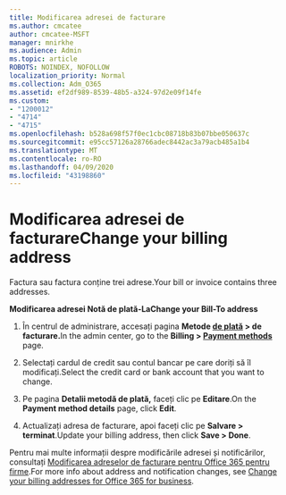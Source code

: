 ```yaml
---
title: Modificarea adresei de facturare
ms.author: cmcatee
author: cmcatee-MSFT
manager: mnirkhe
ms.audience: Admin
ms.topic: article
ROBOTS: NOINDEX, NOFOLLOW
localization_priority: Normal
ms.collection: Adm_O365
ms.assetid: ef2df989-8539-48b5-a324-97d2e09f14fe
ms.custom:
- "1200012"
- "4714"
- "4715"
ms.openlocfilehash: b528a698f57f0ec1cbc08718b83b07bbe050637c
ms.sourcegitcommit: e95cc57126a28766adec8442ac3a79acb485a1b4
ms.translationtype: MT
ms.contentlocale: ro-RO
ms.lasthandoff: 04/09/2020
ms.locfileid: "43198860"
---
```

# <a name="change-your-billing-address"></a><span data-ttu-id="c1bb0-102">Modificarea adresei de facturare</span><span class="sxs-lookup"><span data-stu-id="c1bb0-102">Change your billing address</span></span>

<span data-ttu-id="c1bb0-103">Factura sau factura conține trei adrese.</span><span class="sxs-lookup"><span data-stu-id="c1bb0-103">Your bill or invoice contains three addresses.</span></span> 

<span data-ttu-id="c1bb0-104">**Modificarea adresei Notă de plată-La**</span><span class="sxs-lookup"><span data-stu-id="c1bb0-104">**Change your Bill-To address**</span></span>

1. <span data-ttu-id="c1bb0-105">În centrul de administrare, accesați pagina **Metode [de plată](https://go.microsoft.com/fwlink/p/?linkid=2018806) > de facturare.**</span><span class="sxs-lookup"><span data-stu-id="c1bb0-105">In the admin center, go to the **Billing > [Payment methods](https://go.microsoft.com/fwlink/p/?linkid=2018806)** page.</span></span> 

2. <span data-ttu-id="c1bb0-106">Selectați cardul de credit sau contul bancar pe care doriți să îl modificați.</span><span class="sxs-lookup"><span data-stu-id="c1bb0-106">Select the credit card or bank account that you want to change.</span></span> 

3. <span data-ttu-id="c1bb0-107">Pe pagina **Detalii metodă de plată,** faceți clic pe **Editare**.</span><span class="sxs-lookup"><span data-stu-id="c1bb0-107">On the **Payment method details** page, click **Edit**.</span></span> 

4. <span data-ttu-id="c1bb0-108">Actualizați adresa de facturare, apoi faceți clic pe **Salvare > terminat**.</span><span class="sxs-lookup"><span data-stu-id="c1bb0-108">Update your billing address, then click **Save > Done**.</span></span> 

<span data-ttu-id="c1bb0-109">Pentru mai multe informații despre modificările adresei și notificărilor, consultați [Modificarea adreselor de facturare pentru Office 365 pentru firme](https://docs.microsoft.com/microsoft-365/commerce/billing-and-payments/change-your-billing-addresses?view=o365-worldwide).</span><span class="sxs-lookup"><span data-stu-id="c1bb0-109">For more info about address and notification changes, see [Change your billing addresses for Office 365 for business](https://docs.microsoft.com/microsoft-365/commerce/billing-and-payments/change-your-billing-addresses?view=o365-worldwide).</span></span> 
